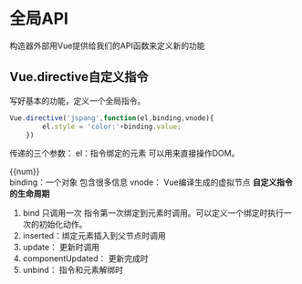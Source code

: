 # 全局API
构造器外部用Vue提供给我们的API函数来定义新的功能
## Vue.directive自定义指令
写好基本的功能，定义一个全局指令。
```js
Vue.directive('jspang',function(el,binding,vnode){
        el.style = 'color:'+binding.value;
    })
```
传递的三个参数：
el：指令绑定的元素 可以用来直接操作DOM。<div v-jspang="color" id="demo">{{num}}</div>
binding：一个对象 包含很多信息
vnode： Vue编译生成的虚拟节点
**自定义指令的生命周期**
1. bind 只调用一次 指令第一次绑定到元素时调用。可以定义一个绑定时执行一次的初始化动作。
2. inserted：绑定元素插入到父节点时调用
3. update： 更新时调用 
4. componentUpdated： 更新完成时
5. unbind： 指令和元素解绑时